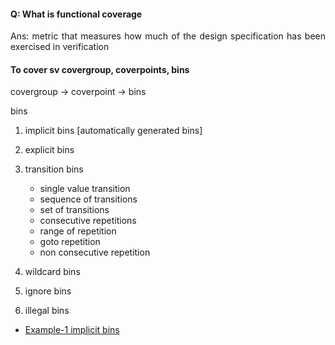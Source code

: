 #### Q: What is functional coverage
<p align="justify">Ans: metric that measures how much of the design specification has been exercised in verification</p>

#### To cover sv covergroup, coverpoints, bins

covergroup -> coverpoint -> bins

bins
1. implicit bins [automatically generated bins]
2. explicit bins
3. transition bins
   	- single value transition
   	- sequence of transitions
   	- set of transitions
   	- consecutive repetitions
   	- range of repetition
   	- goto repetition
   	- non consecutive repetition
		
5. wildcard bins
6. ignore bins
7. illegal bins

- [Example-1 implicit bins](https://github.com/visionvlsi/sv_part1/blob/main/sv_covergroup/1%20implicit_bins.md)

